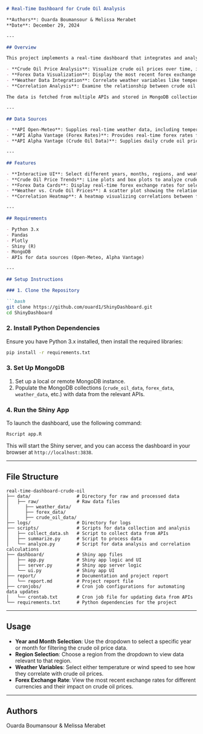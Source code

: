 
```markdown
# Real-Time Dashboard for Crude Oil Analysis

**Authors**: Ouarda Boumansour & Melissa Merabet  
**Date**: December 29, 2024  

---

## Overview

This project implements a real-time dashboard that integrates and analyzes various datasets related to crude oil prices, forex exchange rates, and weather data. The dashboard allows users to interactively explore trends, correlations, and key insights through visualizations. Key features include:

- **Crude Oil Price Analysis**: Visualize crude oil prices over time, including distributions and price fluctuations.
- **Forex Data Visualization**: Display the most recent forex exchange rates and their impact on crude oil prices.
- **Weather Data Integration**: Correlate weather variables like temperature and wind speed with crude oil price trends.
- **Correlation Analysis**: Examine the relationship between crude oil prices and forex exchange rates using heatmaps and scatter plots.

The data is fetched from multiple APIs and stored in MongoDB collections. The dashboard is built using a Shiny app (R) with interactive visualizations powered by Plotly.

---

## Data Sources

- **API Open-Meteo**: Supplies real-time weather data, including temperature and wind speed, used to analyze the impact of extreme weather on energy demand.
- **API Alpha Vantage (Forex Rates)**: Provides real-time forex rates for various currencies (USD, CAD, NOK, RUB, SAR).
- **API Alpha Vantage (Crude Oil Data)**: Supplies daily crude oil price data.

---

## Features

- **Interactive UI**: Select different years, months, regions, and weather variables to dynamically filter and display the data.
- **Crude Oil Price Trends**: Line plots and box plots to analyze crude oil price trends over time.
- **Forex Data Cards**: Display real-time forex exchange rates for selected currencies.
- **Weather vs. Crude Oil Prices**: A scatter plot showing the relationship between weather variables and crude oil prices.
- **Correlation Heatmap**: A heatmap visualizing correlations between forex exchange rates and crude oil prices.

---

## Requirements

- Python 3.x
- Pandas
- Plotly
- Shiny (R)
- MongoDB
- APIs for data sources (Open-Meteo, Alpha Vantage)

---

## Setup Instructions

### 1. Clone the Repository

```bash
git clone https://github.com/ouard1/ShinyDashboard.git
cd ShinyDashboard
```

### 2. Install Python Dependencies

Ensure you have Python 3.x installed, then install the required libraries:

```bash
pip install -r requirements.txt
```

### 3. Set Up MongoDB

1. Set up a local or remote MongoDB instance.  
2. Populate the MongoDB collections (`crude_oil_data`, `forex_data`, `weather_data`, etc.) with data from the relevant APIs.

### 4. Run the Shiny App

To launch the dashboard, use the following command:

```bash
Rscript app.R
```

This will start the Shiny server, and you can access the dashboard in your browser at `http://localhost:3838`.

---

## File Structure

```plaintext
real-time-dashboard-crude-oil
├── data/                 # Directory for raw and processed data
│   ├── raw/              # Raw data files
│      ├── weather_data/  
│      ├── forex_data/  
│      ├── crude_oil_data/  
├── logs/                 # Directory for logs
├── scripts/              # Scripts for data collection and analysis
│   ├── collect_data.sh   # Script to collect data from APIs
│   ├── summarize.py      # Script to process data
│   └── analyze.py        # Script for data analysis and correlation calculations
├── dashboard/            # Shiny app files
│   ├── app.py            # Shiny app logic and UI
│   ├── server.py         # Shiny app server logic  
│   └── ui.py             # Shiny app UI
├── report/               # Documentation and project report
│   └── report.md         # Project report file
├── cronjobs/             # Cron job configurations for automating data updates
│   └── crontab.txt       # Cron job file for updating data from APIs
└── requirements.txt      # Python dependencies for the project
```

---

## Usage

- **Year and Month Selection**: Use the dropdown to select a specific year or month for filtering the crude oil price data.
- **Region Selection**: Choose a region from the dropdown to view data relevant to that region.
- **Weather Variables**: Select either temperature or wind speed to see how they correlate with crude oil prices.
- **Forex Exchange Rate**: View the most recent exchange rates for different currencies and their impact on crude oil prices.

---

## Authors

Ouarda Boumansour & Melissa Merabet
```
